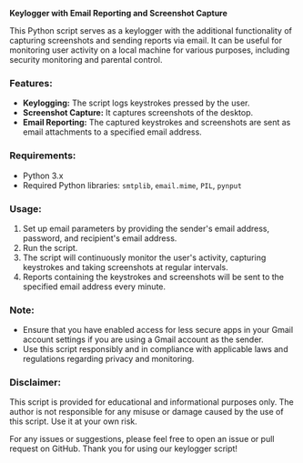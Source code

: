 **Keylogger with Email Reporting and Screenshot Capture**

This Python script serves as a keylogger with the additional functionality of capturing screenshots and sending reports via email. It can be useful for monitoring user activity on a local machine for various purposes, including security monitoring and parental control.

### Features:
- **Keylogging:** The script logs keystrokes pressed by the user.
- **Screenshot Capture:** It captures screenshots of the desktop.
- **Email Reporting:** The captured keystrokes and screenshots are sent as email attachments to a specified email address.

### Requirements:
- Python 3.x
- Required Python libraries: `smtplib`, `email.mime`, `PIL`, `pynput`

### Usage:
1. Set up email parameters by providing the sender's email address, password, and recipient's email address.
2. Run the script.
3. The script will continuously monitor the user's activity, capturing keystrokes and taking screenshots at regular intervals.
4. Reports containing the keystrokes and screenshots will be sent to the specified email address every minute.

### Note:
- Ensure that you have enabled access for less secure apps in your Gmail account settings if you are using a Gmail account as the sender.
- Use this script responsibly and in compliance with applicable laws and regulations regarding privacy and monitoring.

### Disclaimer:
This script is provided for educational and informational purposes only. The author is not responsible for any misuse or damage caused by the use of this script. Use it at your own risk.

For any issues or suggestions, please feel free to open an issue or pull request on GitHub. Thank you for using our keylogger script!

